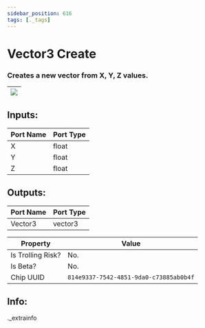 ```yaml
---
sidebar_position: 616
tags: [._tags]
---
```


# Vector3 Create


### Creates a new vector from X, Y, Z values.

| ![](https://images-ext-2.discordapp.net/external/MPmIaQzlEPmgGWlgi-WxBBXt0Bjv_zWPkg1y1f_sy3s/https/www.recroomcircuits.com/image/circuit/absolute-value?width=206&height=108) |
|-----|

## Inputs:
| Port Name | Port Type |
|-----------|-----------|
| X | float |
| Y | float |
| Z | float |

## Outputs:
| Port Name | Port Type |
|-----------|-----------|
| Vector3 | vector3 | 

| Property  | Value |
|-------------------|-----------|
| Is Trolling Risk? | No. |
| Is Beta? | No. |
| Chip UUID | `814e9337-7542-4851-9da0-c73885ab0b4f` |

## Info:
._extrainfo